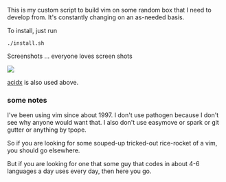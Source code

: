 This is my custom script to build vim on some random box that I need
to develop from.  It's constantly changing on an as-needed basis.

To install, just run

    ./install.sh

Screenshots ... everyone loves screen shots

<img src=http://i.imgur.com/0sLBAF3.png>

[acidx](https://github.com/kristopolous/acidx) is also used above.

### some notes

I've been using vim since about 1997. I don't use pathogen because I don't see why anyone would want that. I also don't use easymove or spark or git gutter or anything by tpope.

So if you are looking for some souped-up tricked-out rice-rocket of a vim, you should go elsewhere.

But if you are looking for one that some guy that codes in about 4-6 languages a day uses every day, then here you go.
